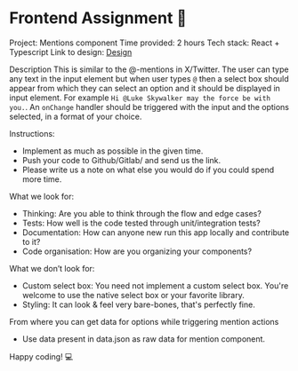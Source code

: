 # Frontend Assignment 🚀

Project: Mentions component
Time provided: 2 hours
Tech stack: React + Typescript
Link to design: [Design](https://www.figma.com/file/EEmRktq44VPR3u8Lx7otOJ/Frontend-Assignment---Dropdown?type=design&t=YyUdu9qHBb3sS66T-6)

Description
This is similar to the @-mentions in X/Twitter. The user can type any text in the input element but when user types `@` then a select box should appear from which they can select an option and it should be displayed in input element. For example `Hi @Luke Skywalker may the force be with you.`. An `onChange` handler should be triggered with the input and the options selected, in a format of your choice.
 
Instructions:

- Implement as much as possible in the given time.
- Push your code to Github/Gitlab/<any other> and send us the link.
- Please write us a note on what else you would do if you could spend more time.
 
What we look for:

- Thinking: Are you able to think through the flow and edge cases?
- Tests: How well is the code tested through unit/integration tests?
- Documentation: How can anyone new run this app locally and contribute to it?
- Code organisation: How are you organizing your components?

What we don’t look for:

 - Custom select box: You need not implement a custom select box. You're welcome to use the native select box or your favorite library.
 - Styling: It can look & feel very bare-bones, that's perfectly fine. 

From where you can get data for options while triggering mention actions
 - Use data present in data.json as raw data for mention component.

Happy coding! 💻

